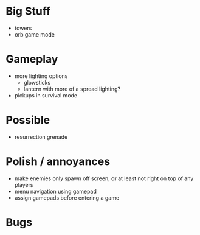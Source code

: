 
# Big Stuff #
- towers
- orb game mode


# Gameplay #
- more lighting options
    - glowsticks
    - lantern with more of a spread lighting?
- pickups in survival mode



# Possible #
- resurrection grenade


# Polish / annoyances #
- make enemies only spawn off screen, or at least not right on top of any players
- menu navigation using gamepad
- assign gamepads before entering a game


# Bugs #
